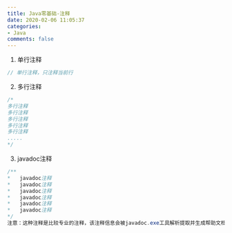 ```yaml
---
title: Java零基础-注释
date: 2020-02-06 11:05:37
categories:
- Java
comments: false
---
```




1. 单行注释

```java
// 单行注释，只注释当前行
```

<!-- more -->

2. 多行注释

```java
/*
多行注释
多行注释
多行注释
多行注释
多行注释
.....
*/
```



3. javadoc注释

```java
/**
*	javadoc注释
*	javadoc注释
*	javadoc注释
*	javadoc注释
*	javadoc注释
*	javadoc注释
*/
注意：这种注释是比较专业的注释，该注释信息会被javadoc.exe工具解析提取并生成帮助文档。
```

